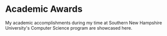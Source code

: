 # Academic Awards

My academic accomplishments during my time at Southern New Hampshire University's Computer Science program are showcased here.
#

